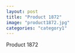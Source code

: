 ```yaml
---
layout: post
title: "Product 1872"
image: "product1872.jpg"
categories: "category1"
---
```

Product 1872
